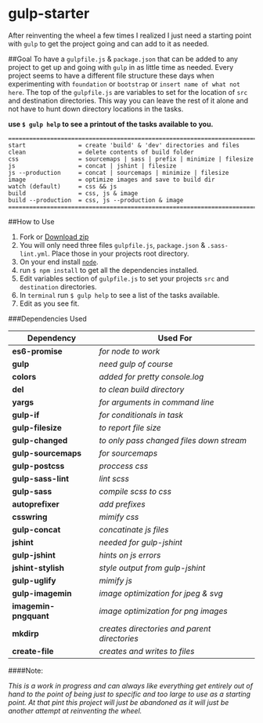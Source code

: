 # gulp-starter

After reinventing the wheel a few times I realized I just need a starting point with `gulp` to get the project going and can add to it as needed.

##Goal
To have a `gulpfile.js` & `package.json` that can be added to any project to get up and going with `gulp` in as little time as needed. Every project seems to have a different file structure these days when experimenting with `foundation` or `bootstrap` or `insert name of what not here`.  The top of the `gulpfile.js` are variables to set for the location of `src` and destination directories.  This way you can leave the rest of it alone and not have to hunt down directory locations in the tasks.

**use `$ gulp help` to see a printout of the tasks available to you.**

```
==========================================================================
start               = create 'build' & 'dev' directories and files
clean               = delete contents of build folder
css                 = sourcemaps | sass | prefix | minimize | filesize
js                  = concat | jshint | filesize
js --production     = concat | sourcemaps | minimize | filesize
image               = optimize images and save to build dir
watch (default)     = css && js
build               = css, js & image
build --production  = css, js --production & image
==========================================================================
```
##How to Use

1. Fork or [Download zip](https://github.com/danferth/gulp-starter/archive/master.zip)
2. You will only need three files `gulpfile.js`, `package.json` & `.sass-lint.yml`.  Place those in your projects root directory.
3. On your end install [`node`](https://docs.npmjs.com/getting-started/installing-node).
4. run `$ npm install` to get all the dependencies installed.
5. Edit variables section of `gulpfile.js` to set your projects `src` and `destination` directories.
6. In `terminal` run `$ gulp help` to see a list of the tasks available.
7. Edit as you see fit.


###Dependencies Used

|Dependency                 |Used For                                       |
|---------------------------|-----------------------------------------------|
|**es6-promise**            |*for node to work*                             |
|**gulp**                   |*need gulp of course*                          |
|**colors**                 |*added for pretty console.log*                 |
|**del**                    |*to clean build directory*                     |
|**yargs**                  |*for arguments in command line*                |
|**gulp-if**                |*for conditionals in task*                     |
|**gulp-filesize**          |*to report file size*                          |
|**gulp-changed**           |*to only pass changed files down stream*       |
|**gulp-sourcemaps**        |*for sourcemaps*                               |
|**gulp-postcss**           |*proccess css*                                 |
|**gulp-sass-lint**         |*lint scss*                                    |
|**gulp-sass**              |*compile scss to css*                          |
|**autoprefixer**           |*add prefixes*                                 |
|**csswring**               |*mimify css*                                   |
|**gulp-concat**            |*concatinate js files*                         |
|**jshint**                 |*needed for gulp-jshint*                       |
|**gulp-jshint**            |*hints on js errors*                           |
|**jshint-stylish**         |*style output from gulp-jshint*                |
|**gulp-uglify**            |*mimify js*                                    |
|**gulp-imagemin**          |*image optimization for jpeg & svg*            |
|**imagemin-pngquant**      |*image optimization for png images*            |
|**mkdirp**                 |*creates directories and parent directories*   |
|**create-file**            |*creates and writes to files*                  |


####Note:

*This is a work in progress and can always like everything get entirely out of hand to the point of being just to specific and too large to use as a starting point.  At that pint this project will just be abandoned as it will just be another attempt at reinventing the wheel.*
